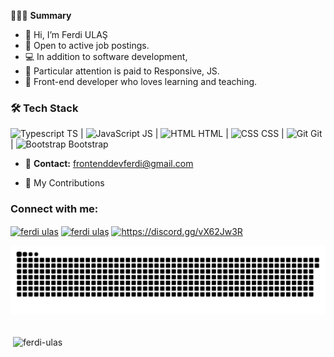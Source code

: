 
🧑🏻‍💻 **Summary**
- 👋 Hi, I’m Ferdi ULAŞ
- 🌱 Open to active job postings.
- 💻 In addition to software development,
- 🚀 Particular attention is paid to Responsive, JS.
- 🥳 Front-end developer who loves learning and teaching.



### 🛠 Tech Stack

<div>
  <img src="https://www.vectorlogo.zone/logos/typescriptlang/typescriptlang-icon.svg" alt="Typescript" title="Typescript" height="20"/> TS |
  <img src="https://www.vectorlogo.zone/logos/javascript/javascript-icon.svg" alt="JavaScript" title="JavaScript" height="20"/> JS |
  <img src="https://www.vectorlogo.zone/logos/w3_html5/w3_html5-icon.svg" alt="HTML" title="HTML" height="20"/> HTML |
  <img src="https://www.vectorlogo.zone/logos/netlifyapp_watercss/netlifyapp_watercss-icon.svg" alt="CSS" title="CSS" height="20"/> CSS |
  <img src="https://www.vectorlogo.zone/logos/git-scm/git-scm-icon.svg" alt="Git" title="Git" height="20"/> Git |
  <img src="https://www.vectorlogo.zone/logos/getbootstrap/getbootstrap-icon.svg" alt="Bootstrap" title="Bootstrap" height="20"/> Bootstrap
</div>





 - 📧 **Contact:** [frontenddevferdi@gmail.com](mailto:frontenddevferdi@gmail.com)


 - 🐍 My Contributions













<h3 align="left">Connect with me:</h3>
<p align="left">
<a href="https://www.linkedin.com/in/ferdiulas-/" target="blank"><img align="center" src="https://raw.githubusercontent.com/rahuldkjain/github-profile-readme-generator/master/src/images/icons/Social/linked-in-alt.svg" alt="ferdi ulas" height="30" width="40" /></a>
<a href="https://www.youtube.com/@jr.ferdiulas/featured" target="blank"><img align="center" src="https://raw.githubusercontent.com/rahuldkjain/github-profile-readme-generator/master/src/images/icons/Social/youtube.svg" alt="ferdi ulaş" height="30" width="40" /></a>
<a href="https://discord.gg/https://discord.gg/vX62Jw3R" target="blank"><img align="center" src="https://raw.githubusercontent.com/rahuldkjain/github-profile-readme-generator/master/src/images/icons/Social/discord.svg" alt="https://discord.gg/vX62Jw3R" height="30" width="40" /></a>
</p>

<picture>
  <source media="(prefers-color-scheme: dark)" srcset="https://raw.githubusercontent.com/ferdi-ulas/ferdi-ulas/output/github-contribution-grid-snake-dark.svg">
  <source media="(prefers-color-scheme: light)" srcset="https://raw.githubusercontent.com/ferdi-ulas/ferdi-ulas/output/github-contribution-grid-snake.svg">
  <img alt="github contribution grid snake animation" src="https://raw.githubusercontent.com/ferdi-ulas/ferdi-ulas/output/github-contribution-grid-snake.svg">
</picture>
<br>

<br>



<p>&nbsp;<img align="center" src="https://github-readme-stats.vercel.app/api?username=ferdi-ulas&show_icons=true&locale=en&theme=radical" alt="ferdi-ulas" /></p>






